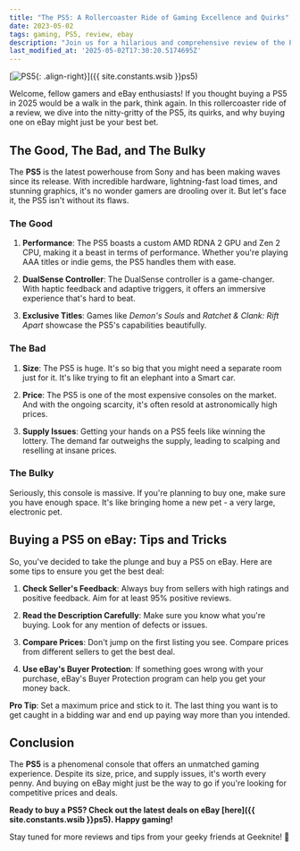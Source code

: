 ```yaml
---
title: "The PS5: A Rollercoaster Ride of Gaming Excellence and Quirks"
date: 2023-05-02
tags: gaming, PS5, review, ebay
description: "Join us for a hilarious and comprehensive review of the PS5 available on eBay in 2025. From its impressive specs to the quirks that make you chuckle, we've got it all!"
last_modified_at: '2025-05-02T17:30:20.5174695Z'
---
```


[![PS5](https://i.imgur.com/hfOlYVsm.jpg){: .align-right}]({{ site.constants.wsib }}ps5)

Welcome, fellow gamers and eBay enthusiasts! If you thought buying a PS5 in 2025 would be a walk in the park, think again. In this rollercoaster ride of a review, we dive into the nitty-gritty of the PS5, its quirks, and why buying one on eBay might just be your best bet.

## The Good, The Bad, and The Bulky

The **PS5** is the latest powerhouse from Sony and has been making waves since its release. With incredible hardware, lightning-fast load times, and stunning graphics, it's no wonder gamers are drooling over it. But let's face it, the PS5 isn't without its flaws.

### The Good

1. **Performance**: The PS5 boasts a custom AMD RDNA 2 GPU and Zen 2 CPU, making it a beast in terms of performance. Whether you're playing AAA titles or indie gems, the PS5 handles them with ease.

2. **DualSense Controller**: The DualSense controller is a game-changer. With haptic feedback and adaptive triggers, it offers an immersive experience that's hard to beat.

3. **Exclusive Titles**: Games like *Demon's Souls* and *Ratchet & Clank: Rift Apart* showcase the PS5's capabilities beautifully.

### The Bad

1. **Size**: The PS5 is huge. It's so big that you might need a separate room just for it. It's like trying to fit an elephant into a Smart car.

2. **Price**: The PS5 is one of the most expensive consoles on the market. And with the ongoing scarcity, it's often resold at astronomically high prices.

3. **Supply Issues**: Getting your hands on a PS5 feels like winning the lottery. The demand far outweighs the supply, leading to scalping and reselling at insane prices.

### The Bulky

Seriously, this console is massive. If you're planning to buy one, make sure you have enough space. It's like bringing home a new pet - a very large, electronic pet.

## Buying a PS5 on eBay: Tips and Tricks

So, you've decided to take the plunge and buy a PS5 on eBay. Here are some tips to ensure you get the best deal:

1. **Check Seller's Feedback**: Always buy from sellers with high ratings and positive feedback. Aim for at least 95% positive reviews.

2. **Read the Description Carefully**: Make sure you know what you're buying. Look for any mention of defects or issues.

3. **Compare Prices**: Don't jump on the first listing you see. Compare prices from different sellers to get the best deal.

4. **Use eBay's Buyer Protection**: If something goes wrong with your purchase, eBay's Buyer Protection program can help you get your money back.

**Pro Tip**: Set a maximum price and stick to it. The last thing you want is to get caught in a bidding war and end up paying way more than you intended.

## Conclusion

The **PS5** is a phenomenal console that offers an unmatched gaming experience. Despite its size, price, and supply issues, it's worth every penny. And buying on eBay might just be the way to go if you're looking for competitive prices and deals.

**Ready to buy a PS5? Check out the latest deals on eBay [here]({{ site.constants.wsib }}ps5). Happy gaming!**

Stay tuned for more reviews and tips from your geeky friends at Geeknite! 🚀
